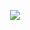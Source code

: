 <p align="center">
  <img src ="https://github-readme-stats.vercel.app/api?username=gaspardruan&show_icons=true&count_private=true">
</p>
